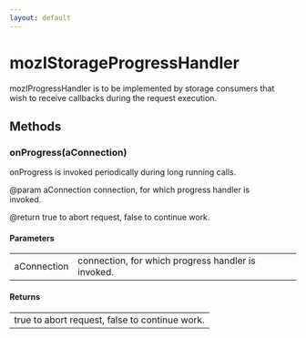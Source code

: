 ```yaml
---
layout: default
---
```


# mozIStorageProgressHandler #
  
mozIProgressHandler is to be implemented by storage consumers that  
wish to receive callbacks during the request execution.  
  

## Methods ##

### onProgress(aConnection) ###
  
onProgress is invoked periodically during long running calls.  
  
@param aConnection    connection, for which progress handler is  
                      invoked.  
  
@return true to abort request, false to continue work.  
  

#### Parameters ####

<table>

<tr>
<td>aConnection</td>
<td>connection, for which progress handler is  
                      invoked.  
</td>
</tr>

</table>

#### Returns ####

<table>

<tr>
<td>true to abort request, false to continue work.  
</td>
</tr>

</table>
